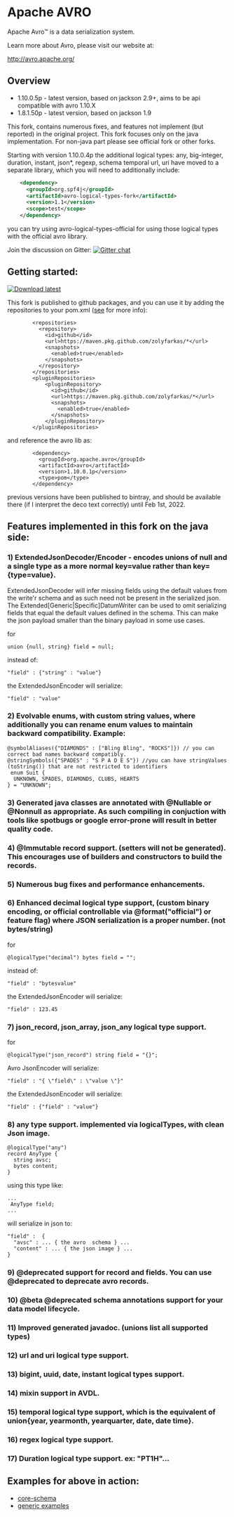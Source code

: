 # Apache AVRO
Apache Avro™ is a data serialization system.

Learn more about Avro, please visit our website at:

  http://avro.apache.org/

## Overview

  * 1.10.0.5p - latest version, based on jackson 2.9+, aims to be api compatible with avro 1.10.X
  * 1.8.1.50p - latest version, based on jackson 1.9

 This fork, contains numerous fixes, and features not implement (but reported) in the original project.
 This fork focuses only on the java implementation. For non-java part please see official fork or other forks.

 Starting with version 1.10.0.4p the additional logical types: any, big-integer, duration, instant,
 json*, regexp, schema temporal url, uri have moved to a separate library, which you will need to additionally include:

```xml
    <dependency>
      <groupId>org.spf4j</groupId>
      <artifactId>avro-logical-types-fork</artifactId>
      <version>1.1</version>
      <scope>test</scope>
    </dependency>
```
  you can try using avro-logical-types-official for using those logical types with the official avro library.

Join the discussion on Gitter: [![Gitter chat](https://badges.gitter.im/zolyfarkas/spf4j-avro.png)](https://gitter.im/spf4j-avro/Lobby)


## Getting started:

 [ ![Download latest](https://api.bintray.com/packages/zolyfarkas/core/avro/images/download.svg) ](https://bintray.com/zolyfarkas/core/avro/_latestVersion)

This fork is published to github packages, and you can use it by adding the repositories to your pom.xml
 ([see](https://docs.github.com/en/packages/guides/configuring-apache-maven-for-use-with-github-packages) for more info):

            <repositories>
              <repository>
                <id>github</id>
                <url>https://maven.pkg.github.com/zolyfarkas/*</url>
                <snapshots>
                  <enabled>true</enabled>
                </snapshots>
              </repository>
            </repositories>
            <pluginRepositories>
                <pluginRepository>
                  <id>github</id>
                  <url>https://maven.pkg.github.com/zolyfarkas/*</url>
                  <snapshots>
                    <enabled>true</enabled>
                  </snapshots>
                </pluginRepository>
            </pluginRepositories>

 and reference the avro lib as:

            <dependency>
              <groupId>org.apache.avro</groupId>
              <artifactId>avro</artifactId>
              <version>1.10.0.1p</version>
              <type>pom</type>
            </dependency>


  previous versions have been published to bintray,
  and should be available there (if I interpret the deco text correctly) until Feb 1st, 2022.



## Features implemented in this fork on the java side:

### 1) ExtendedJsonDecoder/Encoder -  encodes unions of null and a single type as a more normal key=value rather than key={type=value}.
 ExtendedJsonDecoder will infer missing fields using the default values from the write'r schema and as such need not be present in the serialized json. The Extended[Generic|Specific]DatumWriter can be used to omit serializing fields that equal the  default values defined in the schema. This can make the json payload smaller than the binary payload in some use cases.

for
```
union {null, string} field = null;
```
instead of:
```
"field" : {"string" : "value"}
```
the ExtendedJsonEncoder will serialize:
```
"field" : "value"
```

### 2) Evolvable enums, with custom string values, where additionally you can rename enum values to maintain backward compatibility. Example:

```
@symbolAliases({"DIAMONDS" : ["Bling Bling", "ROCKS"]}) // you can correct bad names backward compatibly.
@stringSymbols({"SPADES" : "S P A D E S"}) //you can have stringValues (toString()) that are not restricted to identifiers
 enum Suit {
  UNKNOWN, SPADES, DIAMONDS, CLUBS, HEARTS
} = "UNKNOWN";
```

### 3) Generated java classes are annotated with @Nullable or @Nonnull as appropriate. As such compiling in conjuction with tools like spotbugs or google error-prone will result in better quality code.

### 4) @Immutable record support. (setters will not be generated). This encourages use of builders and constructors to build the records.

### 5) Numerous bug fixes and performance enhancements.

### 6) Enhanced decimal logical type support, (custom binary encoding, or official controllable via @format("official") or feature flag) where JSON serialization is a proper number. (not bytes/string)

for
```
@logicalType("decimal") bytes field = "";
```
instead of:
```
"field" : "bytesvalue"
```
the ExtendedJsonEncoder will serialize:
```
"field" : 123.45
```

### 7) json_record, json_array, json_any logical type support.
 
for
```
@logicalType("json_record") string field = "{}";
```
Avro JsonEncoder will serialize:
```
"field" : "{ \"field\" : \"value \"}"
```
the ExtendedJsonEncoder will serialize:
```
"field" : {"field" : "value"}
```

### 8) any type support. implemented via logicalTypes, with clean Json image.

```
@logicalType("any")
record AnyType {
  string avsc;
  bytes content;
}
```

using this type like:

```
...
 AnyType field;
...
```

will serialize in json to:

```
"field" :  {
  "avsc" : ... { the avro  schema } ...
  "content" : ... { the json image } ...
}
```

### 9) @deprecated support for record and fields. You can use @deprecated to deprecate avro records.

### 10) @beta @deprecated schema annotations support for your data model lifecycle.

### 11) Improved generated javadoc. (unions list all supported types)

### 12) url and uri logical type support.

### 13) bigint, uuid, date, instant logical types support.

### 14) mixin support in AVDL.

### 15) temporal logical type support, which is the equivalent of union{year, yearmonth, yearquarter, date, date time}.

### 16) regex logical type support.

### 17) Duration logical type support. ex: "PT1H"...

## Examples for above  in action:

 * [core-schema](https://github.com/zolyfarkas/core-schema)
 * [generic examples](https://github.com/zolyfarkas/avro-schema-examples)


